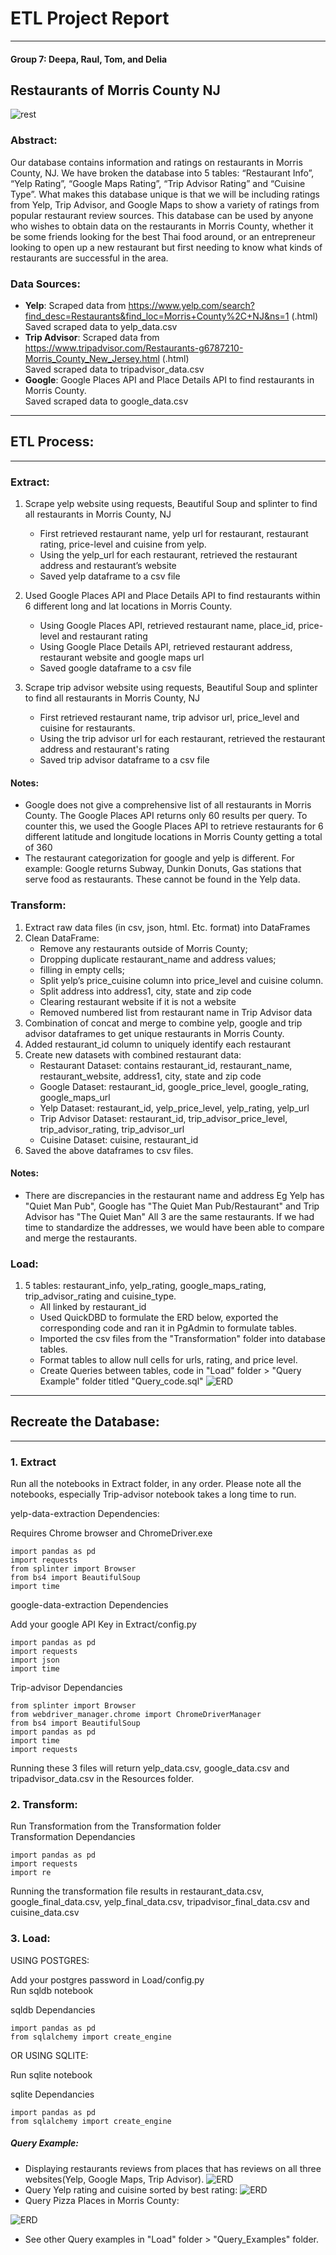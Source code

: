 # ETL Project Report
---
#### Group 7: Deepa, Raul, Tom, and Delia

## Restaurants of Morris County NJ

![rest](Resources/restaurant.png)

### Abstract:

   Our database contains information and ratings on restaurants in Morris County, NJ.  We have broken the database into 5 tables: “Restaurant Info”, “Yelp Rating”, “Google Maps Rating”, “Trip Advisor Rating” and “Cuisine Type”.  What makes this database unique is that we will be including ratings from Yelp, Trip Advisor, and Google Maps to show a variety of ratings from popular restaurant review sources.  This database can be used by anyone who wishes to obtain data on the restaurants in Morris County, whether it be some friends looking for the best Thai food around, or an entrepreneur looking to open up a new restaurant but first needing to know what kinds of restaurants are successful in the area. 

### Data Sources:
* **Yelp**: Scraped data from https://www.yelp.com/search?find_desc=Restaurants&find_loc=Morris+County%2C+NJ&ns=1 (.html)   
Saved scraped data to yelp_data.csv
* **Trip Advisor**: Scraped data from https://www.tripadvisor.com/Restaurants-g6787210-Morris_County_New_Jersey.html (.html)   
Saved scraped data to tripadvisor_data.csv
* **Google**: Google Places API and Place Details API to find restaurants in Morris County.    
Saved scraped data to google_data.csv

---

## ETL Process:

---

### Extract:
1. Scrape yelp website using requests, Beautiful Soup and splinter to find all restaurants in Morris County, NJ
    * First retrieved restaurant name, yelp url for restaurant, restaurant rating, price-level and cuisine from yelp.
    * Using the yelp_url for each restaurant, retrieved the restaurant address and restaurant’s website
    * Saved yelp dataframe to a csv file   
   
   
2. Used Google Places API and Place Details API to find restaurants within 6 different long and lat locations in Morris County.
    * Using Google Places API, retrieved restaurant name, place_id, price-level and restaurant rating
    * Using Google Place Details API, retrieved restaurant address, restaurant website and google maps url
    * Saved google dataframe to a csv file   
       
       
3. Scrape trip advisor website using requests, Beautiful Soup and splinter to find all restaurants in Morris County, NJ
    * First retrieved restaurant name, trip advisor url, price_level and cuisine for restaurants.
    * Using the trip advisor url for each restaurant, retrieved the restaurant address and restaurant's rating
    * Saved trip advisor dataframe to a csv file
   
#### Notes:
* Google does not give a comprehensive list of all restaurants in Morris County. The Google Places API returns only 60 results per query. To counter this, we used the Google Places API to retrieve restaurants for 6 different latitude and longitude locations in Morris County getting a total of 360         
* The restaurant categorization for google and yelp is different. For example: Google returns Subway, Dunkin Donuts, Gas stations that serve food as restaurants. These cannot be found in the Yelp data.  

### Transform:
1. Extract raw data files (in csv, json, html. Etc. format)  into DataFrames
2. Clean DataFrame: 
    * Remove any restaurants outside of Morris County; 
    * Dropping duplicate restaurant_name and address values; 
    * filling in empty cells; 
    * Split yelp’s price_cuisine column into price_level and cuisine column.
    * Split address into address1, city, state and zip code
    * Clearing restaurant website if it is not a website
    * Removed numbered list from restaurant name in Trip Advisor data
3. Combination of concat and merge to combine yelp, google and trip advisor dataframes to get unique restaurants in Morris County.
4. Added restaurant_id column to uniquely identify each restaurant
5. Create new datasets with combined restaurant data: 
    * Restaurant Dataset: contains restaurant_id, restaurant_name, restaurant_website, address1, city, state and zip code
    * Google Dataset: restaurant_id, google_price_level, google_rating, google_maps_url
    * Yelp Dataset: restaurant_id, yelp_price_level, yelp_rating, yelp_url
    * Trip Advisor Dataset: restaurant_id, trip_advisor_price_level, trip_advisor_rating, trip_advisor_url
    * Cuisine Dataset: cuisine, restaurant_id
6. Saved the above dataframes to csv files.

#### Notes:
* There are discrepancies in the restaurant name and address Eg Yelp has "Quiet Man Pub", Google has "The Quiet Man Pub/Restaurant" and Trip Advisor has "The Quiet Man" All 3 are the same restaurants. If we had time to standardize the addresses, we would have been able to compare and merge the restaurants.

### Load:
1. 5 tables: restaurant_info, yelp_rating, google_maps_rating, trip_advisor_rating and cuisine_type.
    * All linked by restaurant_id
    * Used QuickDBD to formulate the ERD below, exported the corresponding code and ran it in PgAdmin to formulate tables.
    * Imported the csv files from the "Transformation" folder into database tables.
    * Format tables to allow null cells for urls, rating, and price level.
    * Create Queries between tables, code in "Load" folder > "Query Example" folder titled "Query_code.sql"
    ![ERD](https://github.com/deliahellander/ETL-Project/blob/load/Load/ERD.png?raw=true)

---
## Recreate the Database:
---
### 1. Extract
Run all the notebooks in Extract folder, in any order. Please note all the notebooks, especially Trip-advisor notebook takes a long time to run.   

yelp-data-extraction Dependencies:  

Requires Chrome browser and ChromeDriver.exe
       
```
import pandas as pd
import requests
from splinter import Browser
from bs4 import BeautifulSoup
import time
```    
       
google-data-extraction Dependencies   

Add your google API Key in Extract/config.py
```
import pandas as pd
import requests
import json
import time
```       
 
Trip-advisor Dependancies   

```
from splinter import Browser
from webdriver_manager.chrome import ChromeDriverManager
from bs4 import BeautifulSoup
import pandas as pd
import time
import requests
```   
Running these 3 files will return yelp_data.csv, google_data.csv and tripadvisor_data.csv in the Resources folder.  

### 2. Transform:
Run Transformation from the Transformation folder   
Transformation Dependancies
```
import pandas as pd
import requests
import re
```
Running the transformation file results in restaurant_data.csv, google_final_data.csv, yelp_final_data.csv, tripadvisor_final_data.csv and cuisine_data.csv   


### 3. Load:

USING POSTGRES:   

Add your postgres password in Load/config.py   
Run sqldb notebook

sqldb Dependancies   
```
import pandas as pd
from sqlalchemy import create_engine
```

OR USING SQLITE:

Run sqlite notebook

sqlite Dependancies   
```
import pandas as pd
from sqlalchemy import create_engine
```
    
   ##### Query Example:
   * Displaying restaurants reviews from places that has reviews on all three websites(Yelp, Google Maps, Trip Advisor).
   ![ERD](https://github.com/deliahellander/ETL-Project/blob/main/Load/Query_Examples/Ratings_From_all_3_sources.png?raw=true)
   * Query Yelp rating and cuisine sorted by best rating:
   ![ERD](https://github.com/deliahellander/ETL-Project/blob/main/Load/Query_Examples/Yelp_Rating_sorted_Desc_by_rating.png?raw=true)
   * Query Pizza Places in Morris County:
   
   ![ERD](https://github.com/deliahellander/ETL-Project/blob/main/Load/Query_Examples/pizza_places_in_morris_county.png?raw=true)
   * See other Query examples in "Load" folder > "Query_Examples" folder.
  




